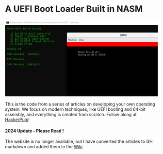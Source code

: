 # A UEFI Boot Loader Built in NASM

![Build Script](build.png?raw=true "Build Script")

This is the code from a series of articles on developing your own operating system. We focus on modern techniques, like UEFI booting and 64-bit assembly, and everything is created from scratch. Follow along at [HackerPulp](https://hackerpulp.com/os/os-development-windows-1-building-uefi-applications-nasm/)!

#### 2024 Update - Please Read !

The website is no longer available, but I have converted the articles to GH markdown and added them to the [Wiki](https://github.com/BrianOtto/nasm-uefi/wiki).
